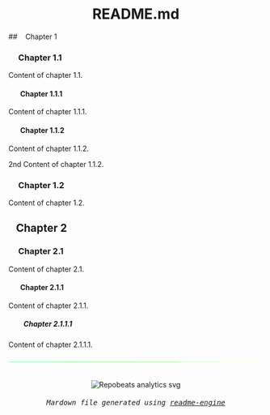 
<div align="center">

#  README.md



</div>
## &nbsp;&nbsp; Chapter 1

### &nbsp;&nbsp;&nbsp;&nbsp; Chapter 1.1

Content of chapter 1.1.

#### &nbsp;&nbsp;&nbsp;&nbsp;&nbsp;&nbsp; Chapter 1.1.1

Content of chapter 1.1.1.

#### &nbsp;&nbsp;&nbsp;&nbsp;&nbsp;&nbsp; Chapter 1.1.2

Content of chapter 1.1.2.

2nd Content of chapter 1.1.2.

### &nbsp;&nbsp;&nbsp;&nbsp; Chapter 1.2

Content of chapter 1.2.

## &nbsp;&nbsp; Chapter 2

### &nbsp;&nbsp;&nbsp;&nbsp; Chapter 2.1

Content of chapter 2.1.

#### &nbsp;&nbsp;&nbsp;&nbsp;&nbsp;&nbsp; Chapter 2.1.1

Content of chapter 2.1.1.

##### &nbsp;&nbsp;&nbsp;&nbsp;&nbsp;&nbsp;&nbsp;&nbsp; Chapter 2.1.1.1

Content of chapter 2.1.1.1.



<div align="center">
	<img src="https://github.com/Lpwlk/Lpwlk/blob/main/assets/pulsing-bar.gif?raw=true">

</div>


<div align="center">

<br>

![Repobeats analytics svg](https://repobeats.axiom.co/api/embed/a9dcf7a67c680871d7836e0dc87e7950c946c8b4.svg "Repobeats analytics image")

</div>


<div align="center">

<samp>

###### Mardown file generated using <a href ="https://github.com/Lpwlk/ReadmeEngine">readme-engine</a>

</samp>

</div>
